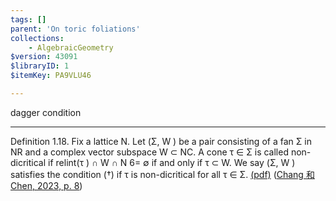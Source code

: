 ```yaml
---
tags: []
parent: 'On toric foliations'
collections:
    - AlgebraicGeometry
$version: 43091
$libraryID: 1
$itemKey: PA9VLU46

---
```

dagger condition

***

Definition 1.18. Fix a lattice N. Let (Σ, W ) be a pair consisting of a fan Σ in NR and a complex vector subspace W ⊂ NC. A cone τ ∈ Σ is called non-dicritical if relint(τ ) ∩ W ∩ N 6= ∅ if and only if τ ⊂ W. We say (Σ, W ) satisfies the condition (†) if τ is non-dicritical for all τ ∈ Σ. <a href="zotero://open-pdf/library/items/B7HLUL8A?page=8&#x26;annotation=GSJ9DN7F">(pdf)</a></a> (<a href="zotero://select/library/items/LHCALV7Y">Chang 和 Chen, 2023, p. 8</a>)
